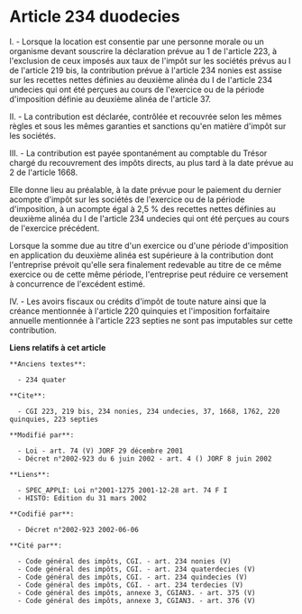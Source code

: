 # Article 234 duodecies

I. - Lorsque la location est consentie par une personne morale ou un organisme devant souscrire la déclaration prévue au 1 de
l'article 223, à l'exclusion de ceux imposés aux taux de l'impôt sur les sociétés prévus au I de l'article 219 bis, la
contribution prévue à l'article 234 nonies est assise sur les recettes nettes définies au deuxième alinéa du I de l'article
234 undecies qui ont été perçues au cours de l'exercice ou de la période d'imposition définie au deuxième alinéa de l'article
37.

II. - La contribution est déclarée, contrôlée et recouvrée selon les mêmes règles et sous les mêmes garanties et sanctions
qu'en matière d'impôt sur les sociétés.

III. - La contribution est payée spontanément au comptable du Trésor chargé du recouvrement des impôts directs, au plus tard
à la date prévue au 2 de l'article 1668.

Elle donne lieu au préalable, à la date prévue pour le paiement du dernier acompte d'impôt sur les sociétés de l'exercice ou
de la période d'imposition, à un acompte égal à 2,5 % des recettes nettes définies au deuxième alinéa du I de l'article 234
undecies qui ont été perçues au cours de l'exercice précédent.

Lorsque la somme due au titre d'un exercice ou d'une période d'imposition en application du deuxième alinéa est supérieure à
la contribution dont l'entreprise prévoit qu'elle sera finalement redevable au titre de ce même exercice ou de cette même
période, l'entreprise peut réduire ce versement à concurrence de l'excédent estimé.

IV. - Les avoirs fiscaux ou crédits d'impôt de toute nature ainsi que la créance mentionnée à l'article 220 quinquies et
l'imposition forfaitaire annuelle mentionnée à l'article 223 septies ne sont pas imputables sur cette contribution.

**Liens relatifs à cet article**

	**Anciens textes**:

	  - 234 quater

	**Cite**:

	  - CGI 223, 219 bis, 234 nonies, 234 undecies, 37, 1668, 1762, 220 quinquies, 223 septies

	**Modifié par**:

	  - Loi - art. 74 (V) JORF 29 décembre 2001
	  - Décret n°2002-923 du 6 juin 2002 - art. 4 () JORF 8 juin 2002

	**Liens**:

	  - SPEC_APPLI: Loi n°2001-1275 2001-12-28 art. 74 F I
	  - HISTO: Edition du 31 mars 2002

	**Codifié par**:

	  - Décret n°2002-923 2002-06-06

	**Cité par**:

	  - Code général des impôts, CGI. - art. 234 nonies (V)
	  - Code général des impôts, CGI. - art. 234 quaterdecies (V)
	  - Code général des impôts, CGI. - art. 234 quindecies (V)
	  - Code général des impôts, CGI. - art. 234 terdecies (V)
	  - Code général des impôts, annexe 3, CGIAN3. - art. 375 (V)
	  - Code général des impôts, annexe 3, CGIAN3. - art. 376 (V)
